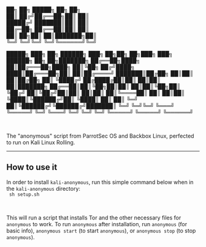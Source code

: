 ██╗  ██╗ █████╗ ██╗     ██╗                                                        
██║ ██╔╝██╔══██╗██║     ██║                                                        
█████╔╝ ███████║██║     ██║                                                        
██╔═██╗ ██╔══██║██║     ██║                                                        
██║  ██╗██║  ██║███████╗██║                                                        
╚═╝  ╚═╝╚═╝  ╚═╝╚══════╝╚═╝                                                        
                                                                                   
 █████╗ ███╗   ██╗ ██████╗ ███╗   ██╗██╗   ██╗███╗   ███╗ ██████╗ ██╗   ██╗███████╗
██╔══██╗████╗  ██║██╔═══██╗████╗  ██║╚██╗ ██╔╝████╗ ████║██╔═══██╗██║   ██║██╔════╝
███████║██╔██╗ ██║██║   ██║██╔██╗ ██║ ╚████╔╝ ██╔████╔██║██║   ██║██║   ██║███████╗
██╔══██║██║╚██╗██║██║   ██║██║╚██╗██║  ╚██╔╝  ██║╚██╔╝██║██║   ██║██║   ██║╚════██║
██║  ██║██║ ╚████║╚██████╔╝██║ ╚████║   ██║   ██║ ╚═╝ ██║╚██████╔╝╚██████╔╝███████║
╚═╝  ╚═╝╚═╝  ╚═══╝ ╚═════╝ ╚═╝  ╚═══╝   ╚═╝   ╚═╝     ╚═╝ ╚═════╝  ╚═════╝ ╚══════╝

<br />

The "anonymous" script from ParrotSec OS and Backbox Linux, perfected to run on Kali Linux Rolling.

<hr />

## How to use it
In order to install <code>kali-anonymous</code>, run this simple command below when in the <code>kali-anonymous</code> directory:
<br />
<code>
sh setup.sh
</code>

<br />

This will run a script that installs Tor and the other necessary files for <code>anonymous</code> to work.
To run <code>anonymous</code> after installation, run <code>anonymous</code> (for basic info), <code>anonymous start</code> (to start <code>anonymous</code>), or <code>anonymous stop</code> (to stop <code>anonymous</code>).
